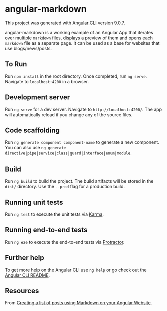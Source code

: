 # angular-markdown

This project was generated with [Angular CLI](https://github.com/angular/angular-cli) version 9.0.7.

angular-markdown is a working example of an Angular App that iterates over multiple `markdown` files, displays a preview of them and opens each `markdown` file as a separate page. It can be used as a base for websites that use blogs/news/posts.

## To Run

Run `npm install` in the root directory.
Once completed, run `ng serve`.
Navigate to `localhost:4200` in a browser.

## Development server

Run `ng serve` for a dev server. Navigate to `http://localhost:4200/`. The app will automatically reload if you change any of the source files.

## Code scaffolding

Run `ng generate component component-name` to generate a new component. You can also use `ng generate directive|pipe|service|class|guard|interface|enum|module`.

## Build

Run `ng build` to build the project. The build artifacts will be stored in the `dist/` directory. Use the `--prod` flag for a production build.

## Running unit tests

Run `ng test` to execute the unit tests via [Karma](https://karma-runner.github.io).

## Running end-to-end tests

Run `ng e2e` to execute the end-to-end tests via [Protractor](http://www.protractortest.org/).

## Further help

To get more help on the Angular CLI use `ng help` or go check out the [Angular CLI README](https://github.com/angular/angular-cli/blob/master/README.md).

## Resources

From [Creating a list of posts using Markdown on your Angular Website](https://vondreii.com/posts/post/creatingAListOfPostsUsingMarkdownOnYourAngularWebsite).
